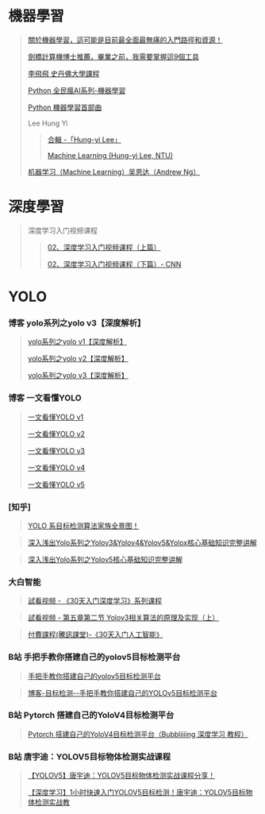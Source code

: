 # 機器學習
> [關於機器學習，這可能是目前最全面最無痛的入門路徑和資源！](http://bangqu.com/yh9X73.html)
> 
> [劍橋計算機博士推薦，畢業之前，我需要掌握這9個工具](https://bangqu.com/dUb611.html?utm_source=dable)
> 
> [李飛飛 史丹佛大學課程](https://www.bilibili.com/video/av13260183/)
> 
> [Python 全民瘋AI系列-機器學習](https://www.youtube.com/playlist?list=PLXSkku8eiD-iFRBr11rV83579hing3gMU)
> 
> [Python 機器學習首部曲](https://www.youtube.com/playlist?list=PLy7MS-q4l3xDYoR8MACYA3YyidUbEiz6j)
>
> Lee Hung Yi
>> [合輯 -「Hung-yi Lee」](https://www.youtube.com/watch?v=CXgbekl66jc&list=RDCMUC2ggjtuuWvxrHHHiaDH1dlQ)
>>
>> [Machine Learning (Hung-yi Lee, NTU)](https://www.youtube.com/playlist?list=PLJV_el3uVTsPy9oCRY30oBPNLCo89yu49)
>
> [机器学习（Machine Learning）吴恩达（Andrew Ng）](https://www.youtube.com/playlist?list=PLOXON7BTL9IW7Ggbc09jLqGmzkwPI4-3V)

# 深度學習
> 深度学习入门视频课程
>> [02、深度学习入门视频课程（上篇）](https://www.youtube.com/playlist?list=PL8LR_PrSuIRj9RixJXyO9CS8GIIoJlvtM)
>> 
>> [02、深度学习入门视频课程（下篇）- CNN](https://www.youtube.com/playlist?list=PL8LR_PrSuIRiDRs30V49jE8zx3l8N8BlW)


# YOLO

### 博客 yolo系列之yolo v3【深度解析】
> [yolo系列之yolo v1【深度解析】](https://blog.csdn.net/leviopku/article/details/82588059)
> 
> [yolo系列之yolo v2【深度解析】](https://blog.csdn.net/leviopku/article/details/82588959)
>
> [yolo系列之yolo v3【深度解析】](https://blog.csdn.net/leviopku/article/details/82660381)

### 博客 一文看懂YOLO
> [一文看懂YOLO v1](https://blog.csdn.net/litt1e/article/details/88814417)
>
> [一文看懂YOLO v2](https://blog.csdn.net/litt1e/article/details/88852745)
>
> [一文看懂YOLO v3](https://blog.csdn.net/litt1e/article/details/88907542)
>
> [一文看懂YOLO v4](https://blog.csdn.net/litt1e/article/details/119712337)
> 
> [一文看懂YOLO v5](https://blog.csdn.net/litt1e/article/details/119714797)



### [知乎] 
> [YOLO 系目标检测算法家族全景图！](https://zhuanlan.zhihu.com/p/165445276)

> [深入浅出Yolo系列之Yolov3&Yolov4&Yolov5&Yolox核心基础知识完整讲解](https://zhuanlan.zhihu.com/p/143747206)

> [深入浅出Yolo系列之Yolov5核心基础知识完整讲解](https://zhuanlan.zhihu.com/p/172121380)

### 大白智能
> [試看视频 - 《30天入门深度学习》系列课程](https://www.jiangdabai.com/vcat/%E3%80%8A30%E5%A4%A9%E5%85%A5%E9%97%A8%E6%B7%B1%E5%BA%A6%E5%AD%A6%E4%B9%A0%E3%80%8B%E7%B3%BB%E5%88%97%E8%AF%BE%E7%A8%8B)

> [試看视频 - 第五章第二节 Yolov3相关算法的原理及实现（上）](https://www.jiangdabai.com/video/%e5%8f%91%e5%b8%83%e8%a7%86%e9%a2%91%e6%b5%8b%e8%af%95-2-2-2-2-2-3)

> [付費課程(騰訊課堂)-《30天入门人工智能》](https://ke.qq.com/course/3454999?tuin=16348fd5)

### B站 手把手教你搭建自己的yolov5目标检测平台
> [手把手教你搭建自己的yolov5目标检测平台](https://www.bilibili.com/video/BV1f44y187Xg?p=5)

> [博客-目标检测--手把手教你搭建自己的YOLOv5目标检测平台](https://blog.csdn.net/didiaopao/category_11321656.html?spm=1001.2014.3001.5482)

### B站 Pytorch 搭建自己的YoloV4目标检测平台
> [Pytorch 搭建自己的YoloV4目标检测平台（Bubbliiiing 深度学习 教程）](https://www.bilibili.com/video/BV1Q54y1D7vj)


### B站 唐宇迪：YOLOV5目标物体检测实战课程
> [【YOLOV5】唐宇迪：YOLOV5目标物体检测实战课程分享！](https://www.bilibili.com/video/BV1sq4y1p7gp?p=5)
> 
> [【深度学习】1小时快速入门YOLOV5目标检测！唐宇迪：YOLOV5目标物体检测实战教](https://www.bilibili.com/video/BV1uv411K7eY?p=2)



